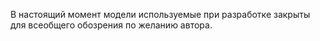 В настоящий момент модели используемые при разработке закрыты для всеобщего обозрения по желанию автора.
